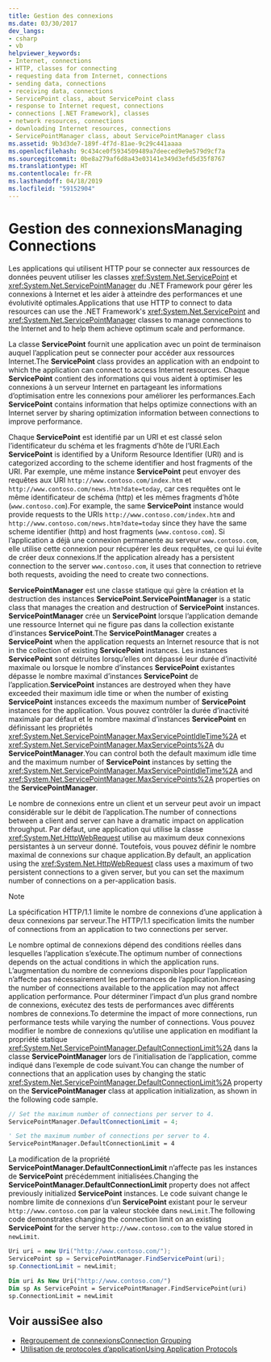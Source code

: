 ```yaml
---
title: Gestion des connexions
ms.date: 03/30/2017
dev_langs:
- csharp
- vb
helpviewer_keywords:
- Internet, connections
- HTTP, classes for connecting
- requesting data from Internet, connections
- sending data, connections
- receiving data, connections
- ServicePoint class, about ServicePoint class
- response to Internet request, connections
- connections [.NET Framework], classes
- network resources, connections
- downloading Internet resources, connections
- ServicePointManager class, about ServicePointManager class
ms.assetid: 9b3d3de7-189f-4f7d-81ae-9c29c441aaaa
ms.openlocfilehash: 9c434ce0f5934509489a7deeced9e9e579d9cf7a
ms.sourcegitcommit: 0be8a279af6d8a43e03141e349d3efd5d35f8767
ms.translationtype: HT
ms.contentlocale: fr-FR
ms.lasthandoff: 04/18/2019
ms.locfileid: "59152904"
---
```

# <a name="managing-connections"></a><span data-ttu-id="67dda-102">Gestion des connexions</span><span class="sxs-lookup"><span data-stu-id="67dda-102">Managing Connections</span></span>
<span data-ttu-id="67dda-103">Les applications qui utilisent HTTP pour se connecter aux ressources de données peuvent utiliser les classes <xref:System.Net.ServicePoint> et <xref:System.Net.ServicePointManager> du .NET Framework pour gérer les connexions à Internet et les aider à atteindre des performances et une évolutivité optimales.</span><span class="sxs-lookup"><span data-stu-id="67dda-103">Applications that use HTTP to connect to data resources can use the .NET Framework's <xref:System.Net.ServicePoint> and <xref:System.Net.ServicePointManager> classes to manage connections to the Internet and to help them achieve optimum scale and performance.</span></span>  
  
 <span data-ttu-id="67dda-104">La classe **ServicePoint** fournit une application avec un point de terminaison auquel l’application peut se connecter pour accéder aux ressources Internet.</span><span class="sxs-lookup"><span data-stu-id="67dda-104">The **ServicePoint** class provides an application with an endpoint to which the application can connect to access Internet resources.</span></span> <span data-ttu-id="67dda-105">Chaque **ServicePoint** contient des informations qui vous aident à optimiser les connexions à un serveur Internet en partageant les informations d’optimisation entre les connexions pour améliorer les performances.</span><span class="sxs-lookup"><span data-stu-id="67dda-105">Each **ServicePoint** contains information that helps optimize connections with an Internet server by sharing optimization information between connections to improve performance.</span></span>  
  
 <span data-ttu-id="67dda-106">Chaque **ServicePoint** est identifié par un URI et est classé selon l’identificateur du schéma et les fragments d’hôte de l’URI.</span><span class="sxs-lookup"><span data-stu-id="67dda-106">Each **ServicePoint** is identified by a Uniform Resource Identifier (URI) and is categorized according to the scheme identifier and host fragments of the URI.</span></span> <span data-ttu-id="67dda-107">Par exemple, une même instance **ServicePoint** peut envoyer des requêtes aux URI `http://www.contoso.com/index.htm` et `http://www.contoso.com/news.htm?date=today`, car ces requêtes ont le même identificateur de schéma (http) et les mêmes fragments d’hôte (`www.contoso.com`).</span><span class="sxs-lookup"><span data-stu-id="67dda-107">For example, the same **ServicePoint** instance would provide requests to the URIs `http://www.contoso.com/index.htm` and `http://www.contoso.com/news.htm?date=today` since they have the same scheme identifier (http) and host fragments (`www.contoso.com`).</span></span> <span data-ttu-id="67dda-108">Si l’application a déjà une connexion permanente au serveur `www.contoso.com`, elle utilise cette connexion pour récupérer les deux requêtes, ce qui lui évite de créer deux connexions.</span><span class="sxs-lookup"><span data-stu-id="67dda-108">If the application already has a persistent connection to the server `www.contoso.com`, it uses that connection to retrieve both requests, avoiding the need to create two connections.</span></span>  
  
 <span data-ttu-id="67dda-109">**ServicePointManager** est une classe statique qui gère la création et la destruction des instances **ServicePoint**.</span><span class="sxs-lookup"><span data-stu-id="67dda-109">**ServicePointManager** is a static class that manages the creation and destruction of **ServicePoint** instances.</span></span> <span data-ttu-id="67dda-110">**ServicePointManager** crée un **ServicePoint** lorsque l’application demande une ressource Internet qui ne figure pas dans la collection existante d’instances **ServicePoint**.</span><span class="sxs-lookup"><span data-stu-id="67dda-110">The **ServicePointManager** creates a **ServicePoint** when the application requests an Internet resource that is not in the collection of existing **ServicePoint** instances.</span></span> <span data-ttu-id="67dda-111">Les instances **ServicePoint** sont détruites lorsqu’elles ont dépassé leur durée d’inactivité maximale ou lorsque le nombre d’instances **ServicePoint** existantes dépasse le nombre maximal d’instances **ServicePoint** de l’application.</span><span class="sxs-lookup"><span data-stu-id="67dda-111">**ServicePoint** instances are destroyed when they have exceeded their maximum idle time or when the number of existing **ServicePoint** instances exceeds the maximum number of **ServicePoint** instances for the application.</span></span> <span data-ttu-id="67dda-112">Vous pouvez contrôler la durée d’inactivité maximale par défaut et le nombre maximal d’instances **ServicePoint** en définissant les propriétés <xref:System.Net.ServicePointManager.MaxServicePointIdleTime%2A> et <xref:System.Net.ServicePointManager.MaxServicePoints%2A> du **ServicePointManager**.</span><span class="sxs-lookup"><span data-stu-id="67dda-112">You can control both the default maximum idle time and the maximum number of **ServicePoint** instances by setting the <xref:System.Net.ServicePointManager.MaxServicePointIdleTime%2A> and <xref:System.Net.ServicePointManager.MaxServicePoints%2A> properties on the **ServicePointManager**.</span></span>  
  
 <span data-ttu-id="67dda-113">Le nombre de connexions entre un client et un serveur peut avoir un impact considérable sur le débit de l’application.</span><span class="sxs-lookup"><span data-stu-id="67dda-113">The number of connections between a client and server can have a dramatic impact on application throughput.</span></span> <span data-ttu-id="67dda-114">Par défaut, une application qui utilise la classe <xref:System.Net.HttpWebRequest> utilise au maximum deux connexions persistantes à un serveur donné. Toutefois, vous pouvez définir le nombre maximal de connexions sur chaque application.</span><span class="sxs-lookup"><span data-stu-id="67dda-114">By default, an application using the <xref:System.Net.HttpWebRequest> class uses a maximum of two persistent connections to a given server, but you can set the maximum number of connections on a per-application basis.</span></span>  
  
> [!NOTE]
>  <span data-ttu-id="67dda-115">La spécification HTTP/1.1 limite le nombre de connexions d’une application à deux connexions par serveur.</span><span class="sxs-lookup"><span data-stu-id="67dda-115">The HTTP/1.1 specification limits the number of connections from an application to two connections per server.</span></span>  
  
 <span data-ttu-id="67dda-116">Le nombre optimal de connexions dépend des conditions réelles dans lesquelles l’application s’exécute.</span><span class="sxs-lookup"><span data-stu-id="67dda-116">The optimum number of connections depends on the actual conditions in which the application runs.</span></span> <span data-ttu-id="67dda-117">L’augmentation du nombre de connexions disponibles pour l’application n’affecte pas nécessairement les performances de l’application.</span><span class="sxs-lookup"><span data-stu-id="67dda-117">Increasing the number of connections available to the application may not affect application performance.</span></span> <span data-ttu-id="67dda-118">Pour déterminer l’impact d’un plus grand nombre de connexions, exécutez des tests de performances avec différents nombres de connexions.</span><span class="sxs-lookup"><span data-stu-id="67dda-118">To determine the impact of more connections, run performance tests while varying the number of connections.</span></span> <span data-ttu-id="67dda-119">Vous pouvez modifier le nombre de connexions qu’utilise une application en modifiant la propriété statique <xref:System.Net.ServicePointManager.DefaultConnectionLimit%2A> dans la classe **ServicePointManager** lors de l’initialisation de l’application, comme indiqué dans l’exemple de code suivant.</span><span class="sxs-lookup"><span data-stu-id="67dda-119">You can change the number of connections that an application uses by changing the static <xref:System.Net.ServicePointManager.DefaultConnectionLimit%2A> property on the **ServicePointManager** class at application initialization, as shown in the following code sample.</span></span>  
  
```csharp  
// Set the maximum number of connections per server to 4.  
ServicePointManager.DefaultConnectionLimit = 4;  
```  
  
```vb  
' Set the maximum number of connections per server to 4.  
ServicePointManager.DefaultConnectionLimit = 4  
```  
  
 <span data-ttu-id="67dda-120">La modification de la propriété **ServicePointManager.DefaultConnectionLimit** n’affecte pas les instances de **ServicePoint** précédemment initialisées.</span><span class="sxs-lookup"><span data-stu-id="67dda-120">Changing the **ServicePointManager.DefaultConnectionLimit** property does not affect previously initialized **ServicePoint** instances.</span></span> <span data-ttu-id="67dda-121">Le code suivant change le nombre limite de connexions d’un **ServicePoint** existant pour le serveur `http://www.contoso.com` par la valeur stockée dans `newLimit`.</span><span class="sxs-lookup"><span data-stu-id="67dda-121">The following code demonstrates changing the connection limit on an existing **ServicePoint** for the server `http://www.contoso.com` to the value stored in `newLimit`.</span></span>  
  
```csharp  
Uri uri = new Uri("http://www.contoso.com/");  
ServicePoint sp = ServicePointManager.FindServicePoint(uri);  
sp.ConnectionLimit = newLimit;  
```  
  
```vb  
Dim uri As New Uri("http://www.contoso.com/")  
Dim sp As ServicePoint = ServicePointManager.FindServicePoint(uri)  
sp.ConnectionLimit = newLimit  
```  
  
## <a name="see-also"></a><span data-ttu-id="67dda-122">Voir aussi</span><span class="sxs-lookup"><span data-stu-id="67dda-122">See also</span></span>

- [<span data-ttu-id="67dda-123">Regroupement de connexions</span><span class="sxs-lookup"><span data-stu-id="67dda-123">Connection Grouping</span></span>](../../../docs/framework/network-programming/connection-grouping.md)
- [<span data-ttu-id="67dda-124">Utilisation de protocoles d’application</span><span class="sxs-lookup"><span data-stu-id="67dda-124">Using Application Protocols</span></span>](../../../docs/framework/network-programming/using-application-protocols.md)
